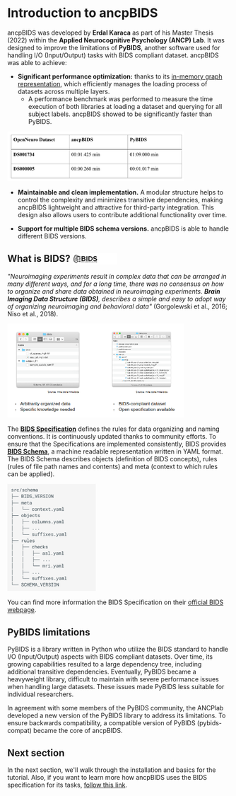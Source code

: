 # Introduction to ancpBIDS

ancpBIDS was developed by **Erdal Karaca** as part of his Master Thesis (2022) within the **Applied Neurocognitive Psychology (ANCP) Lab**. It was designed to improve the limitations of **PyBIDS**, another software used for handling I/O (Input/Output) tasks with BIDS compliant dataset. ancpBIDS was able to achieve:

* **Significant performance optimization:** thanks to its [in-memory graph representation](guide/inmemory.md), which efficiently manages the loading process of datasets across multiple layers.
  * A performance benchmark was performed to measure the time execution of both libraries at loading a dataset and querying for all subject labels. ancpBIDS showed to be significantly faster than PyBIDS.

<img src="../static/benchmark.PNG" alt="bids-benchmark" width="400px">


* **Maintainable and clean implementation.** A modular structure helps to control the complexity and minimizes transitive dependencies, making ancpBIDS lightweight and attractive for third-party integration. This design also allows users to contribute additional functionality over time.

* **Support for multiple BIDS schema versions.** ancpBIDS is able to handle different BIDS versions.

## What is BIDS? <img src="./static/bids.jpg" alt="bids-logo" width="100px" align="center">


*"Neuroimaging experiments result in complex data that can be arranged in many different ways, and for a long time, there was no consensus on how to organize and share data obtained in neuroimaging experiments. **Brain Imaging Data Structure (BIDS)**, describes a simple and easy to adopt way of organizing neuroimaging and behavioral data"* (Gorgolewski et al., 2016; Niso et al., 2018). 

<img src="../static/bids-order.jpg" alt="bids-order" width="400px">


The **[BIDS Specification](https://bids-specification.readthedocs.io/en/stable/)** defines the rules for data organizing and naming conventions. It is continuously updated thanks to community efforts. To ensure that the Specifications are implemented consistently, BIDS provides **[BIDS Schema](https://bids-specification.readthedocs.io/en/stable/appendices/schema.html)**, a machine readable representation written in YAML format. The BIDS Schema describes objects (definition of BIDS concepts), rules (rules of file path names and contents) and meta (context to which rules can be applied).

<img src="../static/bids-schema.png" alt="bids-schema" width="200px">


You can find more information the BIDS Specification on their [official BIDS webpage](https://bids.neuroimaging.io/).

## PyBIDS limitations
PyBIDS is a library written in Python who utilize the BIDS standard to handle I/O (Input/Output) aspects with BIDS compliant datasets. Over time, its growing capabilities resulted to a large dependency tree, including additional transitive dependencies. Eventually, PyBIDS became a heavyweight library, difficult to maintain with severe performance issues when handling large datasets. These issues made PyBIDS less suitable for individual researchers. 

In agreement with some members of the PyBIDS community, the ANCPlab developed a new version of the PyBIDS library to address its limitations. To ensure backwards compatibility, a compatible version of PyBIDS (pybids-compat) became the core of ancpBIDS.

## Next section
In the next section, we'll walk through the installation and basics for the tutorial.
Also, if you want to learn more how ancpBIDS uses the BIDS specification for its tasks, [follow this link](guide/inmemory.md).
